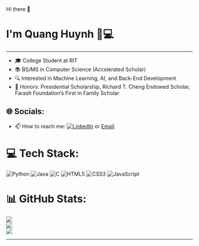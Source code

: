 Hi there 👋
# I'm Quang Huynh 🌟💻
---
- 🎓 College Student at RIT
- 📚 BS/MS in Computer Science (Accelerated Scholar)
- 🔍 Interested in Machine Learning, AI, and Back-End Development
- 🏅 Honors: Presidential Scholarship, Richard T. Cheng Endowed Scholar, Farash Foundation’s First in Family Scholar


## 🌐 Socials:
- 📫 How to reach me:  [![LinkedIn](https://cdn1.iconfinder.com/data/icons/social-media-rounded-corners/512/Rounded_Linkedin2_svg-16.png)](https://linkedin.com/in/quangs)  or [Email](mailto:20378quang@email.com)
  
# 💻 Tech Stack:
![Python](https://img.shields.io/badge/python-3670A0?style=for-the-badge&logo=python&logoColor=ffdd54) ![Java](https://img.shields.io/badge/java-%23ED8B00.svg?style=for-the-badge&logo=openjdk&logoColor=white) ![C](https://img.shields.io/badge/c-%2300599C.svg?style=for-the-badge&logo=c&logoColor=white) ![HTML5](https://img.shields.io/badge/html5-%23E34F26.svg?style=for-the-badge&logo=html5&logoColor=white) ![CSS3](https://img.shields.io/badge/css3-%231572B6.svg?style=for-the-badge&logo=css3&logoColor=white)   ![JavaScript](https://img.shields.io/badge/javascript-%23323330.svg?style=for-the-badge&logo=javascript&logoColor=%23F7DF1E) 
# 📊 GitHub Stats:
![](https://github-readme-stats.vercel.app/api?username=quangshuynh&theme=dark&hide_border=false&include_all_commits=false&count_private=false)<br/>
![](https://github-readme-streak-stats.herokuapp.com/?user=quangshuynh&theme=dark&hide_border=false)<br/>
![](https://github-readme-stats.vercel.app/api/top-langs/?username=quangshuynh&theme=dark&hide_border=false&include_all_commits=false&count_private=false&layout=compact)

---
